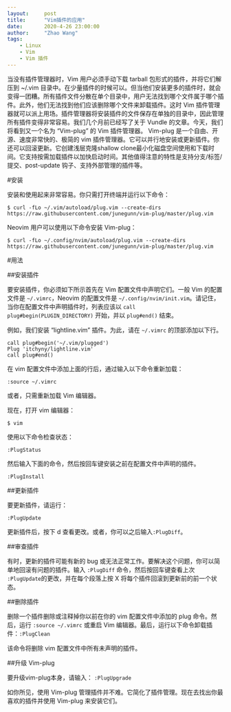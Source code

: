 ```yaml
---
layout:     post
title:      "Vim插件的应用"
date:       2020-4-26 23:00:00
author:     "Zhao Wang"
tags:
    - Linux
    - Vim
    - Vim 插件 
---
```


当没有插件管理器时，Vim 用户必须手动下载 tarball 包形式的插件，并将它们解压到 ~/.vim 目录中。在少量插件的时候可以。但当他们安装更多的插件时，就会变得一团糟。所有插件文件分散在单个目录中，用户无法找到哪个文件属于哪个插件。此外，他们无法找到他们应该删除哪个文件来卸载插件。这时 Vim 插件管理器就可以派上用场。插件管理器将安装插件的文件保存在单独的目录中，因此管理所有插件变得非常容易。我们几个月前已经写了关于 Vundle 的文章。今天，我们将看到又一个名为 “Vim-plug” 的 Vim 插件管理器。
Vim-plug 是一个自由、开源、速度非常快的、极简的 vim 插件管理器。它可以并行地安装或更新插件。你还可以回滚更新。它创建浅层克隆shallow clone最小化磁盘空间使用和下载时间。它支持按需加载插件以加快启动时间。其他值得注意的特性是支持分支/标签/提交、post-update 钩子、支持外部管理的插件等。


#安装

安装和使用起来非常容易。你只需打开终端并运行以下命令：


	$ curl -fLo ~/.vim/autoload/plug.vim --create-dirs https://raw.githubusercontent.com/junegunn/vim-plug/master/plug.vim

	
Neovim 用户可以使用以下命令安装 Vim-plug：


	$ curl -fLo ~/.config/nvim/autoload/plug.vim --create-dirs https://raw.githubusercontent.com/junegunn/vim-plug/master/plug.vim


#用法

##安装插件

要安装插件，你必须如下所示首先在 Vim 配置文件中声明它们。一般 Vim 的配置文件是 `~/.vimrc`，Neovim 的配置文件是 `~/.config/nvim/init.vim`。请记住，当你在配置文件中声明插件时，列表应该以 `call plug#begin(PLUGIN_DIRECTORY)` 开始，并以 `plug#end()` 结束。

例如，我们安装 “lightline.vim” 插件。为此，请在 `~/.vimrc` 的顶部添加以下行。


	call plug#begin('~/.vim/plugged')
	Plug 'itchyny/lightline.vim'
	call plug#end()



在 vim 配置文件中添加上面的行后，通过输入以下命令重新加载：


`:source ~/.vimrc`


或者，只需重新加载 Vim 编辑器。


现在，打开 vim 编辑器：


`$ vim`


使用以下命令检查状态：


`:PlugStatus`


然后输入下面的命令，然后按回车键安装之前在配置文件中声明的插件。


`:PlugInstall`


##更新插件

要更新插件，请运行：
 

`:PlugUpdate`


更新插件后，按下 d 查看更改。或者，你可以之后输入`:PlugDiff`。

##审查插件

有时，更新的插件可能有新的 bug 或无法正常工作。要解决这个问题，你可以简单地回滚有问题的插件。输入 `:PlugDiff` 命令，然后按回车键查看上次 `:PlugUpdate`的更改，并在每个段落上按 X 将每个插件回滚到更新前的前一个状态。

##删除插件

删除一个插件删除或注释掉你以前在你的 vim 配置文件中添加的 plug 命令。然后，运行 `:source ~/.vimrc` 或重启 Vim 编辑器。最后，运行以下命令卸载插件：`:PlugClean`


该命令将删除 vim 配置文件中所有未声明的插件。


##升级 Vim-plug

要升级vim-plug本身，请输入：
`:PlugUpgrade`

如你所见，使用 Vim-plug 管理插件并不难。它简化了插件管理。现在去找出你最喜欢的插件并使用 Vim-plug 来安装它们。


